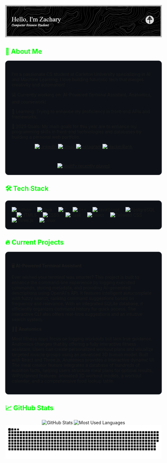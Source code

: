 ![GitHub Banner](Banner.gif)
<!-- About Section -->
<h2 id="about" style="color: #00FF00;">🚀 About Me</h2>
<div style="background-color: #0d1117; padding: 20px; border-radius: 10px; border: 1px solid #30363d;">
  <p>I'm a passionate CS student at Carleton University specializing in AI and Machine Learning. I love building futuristic tech that merges creativity and automation!</p>
  <p>💻 Currently working on: AI-Powered Terminal Assistant, Anatomics, and coursework!</p>
  <p>🌱 Learning: Trying to enhance my proficiency in front-end APIs and frameworks.</p>
  <p>🎯 2025 Goals: My main goals for this year are to enhance my programming skills in front-end technologies and databases by building a personal web portfolio.</p>


  <!-- Social Links -->
  <div align="center">
    <a href="https://www.linkedin.com/in/zachary-duaibes/" target="_blank">
      <img src="https://raw.githubusercontent.com/maurodesouza/profile-readme-generator/master/src/assets/icons/social/linkedin/default.svg" width="52" height="40" alt="LinkedIn" />
    </a>
    <a href="mailto:duaibeszachary@gmail.com" target="_blank">
      <img src="https://raw.githubusercontent.com/maurodesouza/profile-readme-generator/master/src/assets/icons/social/gmail/default.svg" width="52" height="40" alt="Gmail" />
    </a>
    <a href="http://instagram.com/zach_duaibes/" target="_blank">
      <img src="https://raw.githubusercontent.com/maurodesouza/profile-readme-generator/master/src/assets/icons/social/instagram/default.svg" width="52" height="40" alt="Instagram" />
    </a>
    <a href="https://www.hackerrank.com/profile/duaibeszachary" target="_blank">
      <img src="https://raw.githubusercontent.com/maurodesouza/profile-readme-generator/master/src/assets/icons/social/hackerrank/default.svg" width="52" height="40" alt="HackerRank" />
    </a>
  </div>

  <br> <!-- Space between socials and Spotify -->
  
  <!-- Spotify Recently Played -->
  <div align="center">
    <a href="https://open.spotify.com/user/tokmr537hdu8okg6281gzs1st">
      <img src="https://spotify-recently-played-readme.vercel.app/api?user=tokmr537hdu8okg6281gzs1st&count=3&unique=false" alt="Spotify recently played" />
    </a>
  </div>
</div>

<!-- Skills Section -->
<h2 id="skills" style="color: #00FF00;">🛠️ Tech Stack</h2>
<div style="background-color: #0d1117; padding: 20px; border-radius: 10px; border: 1px solid #30363d;" align="left">
  <img src="https://cdn.jsdelivr.net/gh/devicons/devicon/icons/python/python-original.svg" height="40" alt="Python" />
  <img width="12" />
  <img src="https://cdn.jsdelivr.net/gh/devicons/devicon/icons/java/java-original.svg" height="40" alt="Java" />
  <img width="12" />
  <img src="https://cdn.jsdelivr.net/gh/devicons/devicon/icons/c/c-original.svg" height="40" alt="C" />
  <img width="12" />
  <img src="https://cdn.jsdelivr.net/gh/devicons/devicon/icons/cplusplus/cplusplus-original.svg" height="40" alt="C++" />
  <img width="12" />
  <img src="https://cdn.jsdelivr.net/gh/devicons/devicon/icons/javascript/javascript-original.svg" height="40" alt="JavaScript" />
  <img width="12" />
  <img src="https://cdn.jsdelivr.net/gh/devicons/devicon/icons/postgresql/postgresql-original.svg" height="40" alt="PostgreSQL" />
  <img width="12" />
  <img src="https://cdn.jsdelivr.net/gh/devicons/devicon/icons/html5/html5-original.svg" height="40" alt="HTML5" />
  <img width="12" />
  <img src="https://cdn.jsdelivr.net/gh/devicons/devicon/icons/css3/css3-original.svg" height="40" alt="CSS3" />
  <img width="12" />
  <img src="https://skillicons.dev/icons?i=flask" height="40" alt="Flask" />
  <img width="12" />
  <img src="https://cdn.jsdelivr.net/gh/devicons/devicon/icons/react/react-original.svg" height="40" alt="React" />
  <img width="12" />
  <img src="https://cdn.jsdelivr.net/gh/devicons/devicon/icons/tailwindcss/tailwindcss-original-wordmark.svg" height="40" alt="Tailwind CSS" />
  <img width="12" />
  <img src="https://skillicons.dev/icons?i=threejs" height="40" alt="Three.js" />
  <img width="12" />
  <img src="https://cdn.jsdelivr.net/gh/devicons/devicon/icons/linux/linux-original.svg" height="40" alt="Linux" />
</div>

<!-- Projects Section -->
<h2 id="projects" style="color: #00FF00;">🔥 Current Projects</h2>
<div style="background-color: #0d1117; padding: 20px; border-radius: 10px; border: 1px solid #30363d;">
  <p>🖥️ <b>AI-Powered Terminal Assistant</b></p>
  <p>Ever wished your terminal was smarter? This project is built to enhance the command-line experience by logging executed commands, storing metadata, and providing AI-generated descriptions using OpenAI's API. It features intelligent autocomplete with fuzzy search, ranking command suggestions based on frequency and relevance. With an integrated SQLite database, it efficiently organizes command history for quick access. The interactive CLI also offers real-time suggestions and an intuitive search system.</p>

  <p>🏋️‍♂️ <b>Anatomics</b></p>
  <p>Most fitness apps focus on logging workouts but lack true guidance. Anatomics changes that by offering a fully interactive fitness assistant. Users can create personalized workout plans and visualize targeted muscle groups using an advanced 3D human model. Built with React and Three.js, Anatomics provides a interactive dynamic UI. The meal creator feature integrates a database of hundreds of nutrition facts, helping users structure meal plans for optimal results. WIP/planned features: animated 3D workout models, a workout calendar, and a comprehensive food lookup table.</p>
</div>

<!-- GitHub Stats -->
<h2 style="color: #00FF00;">📈 GitHub Stats</h2>
<div align="center">
  <img src="https://github-readme-stats.vercel.app/api?username=ZacharyDuaibes&show_icons=true&include_all_commits=true&count_private=true&theme=dark&cache_seconds=1800" height="150" alt="GitHub Stats" />
  <img src="https://github-readme-stats.vercel.app/api/top-langs?username=ZacharyDuaibes&layout=compact&langs_count=10&theme=dark&cache_seconds=1800" height="150" alt="Most Used Languages" />
</div>


<!-- Snake Animation -->
<div align="center">
  <picture>
  <source media="(prefers-color-scheme: dark)" srcset="https://raw.githubusercontent.com/ZacharyDuaibes/ZacharyDuaibes/output/github-snake-dark.svg" />
  <source media="(prefers-color-scheme: light)" srcset="https://raw.githubusercontent.com/ZacharyDuaibes/ZacharyDuaibes/output/github-snake.svg" />
  <img alt="github-snake" src="https://raw.githubusercontent.com/ZacharyDuaibes/ZacharyDuaibes/output/github-snake.svg" />
</picture>
</div>



